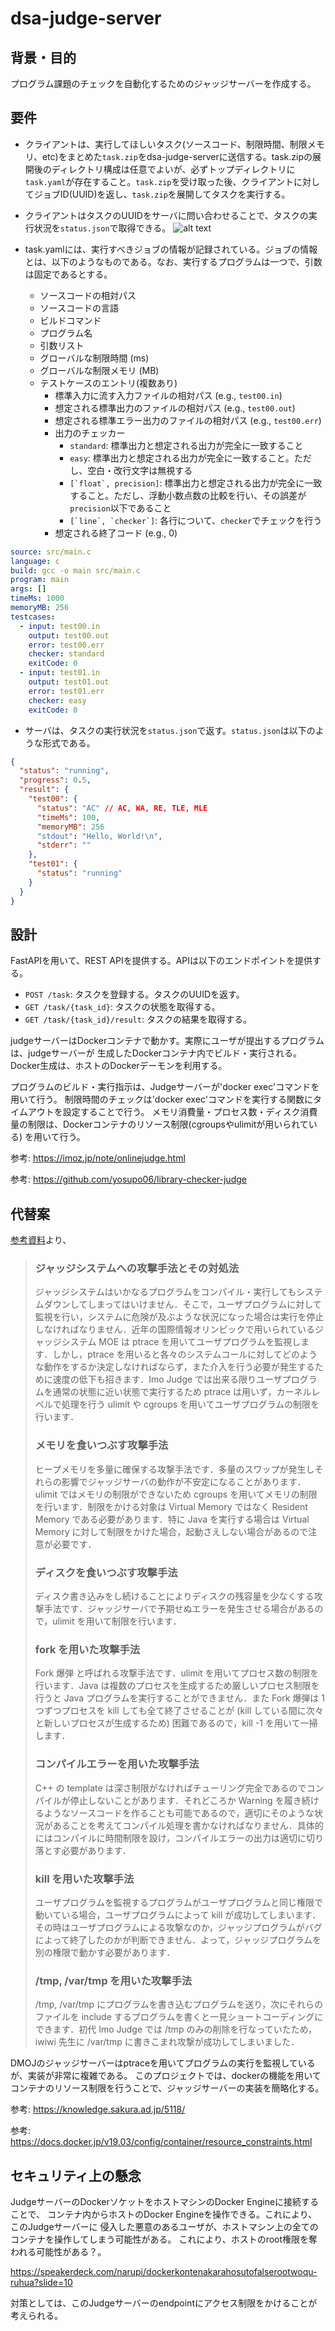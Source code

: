 # dsa-judge-server
## 背景・目的
プログラム課題のチェックを自動化するためのジャッジサーバーを作成する。

## 要件
* クライアントは、実行してほしいタスク(ソースコード、制限時間、制限メモリ、etc)をまとめた`task.zip`をdsa-judge-serverに送信する。task.zipの展開後のディレクトリ構成は任意でよいが、必ずトップディレクトリに`task.yaml`が存在すること。`task.zip`を受け取った後、クライアントに対してジョブID(UUID)を返し、`task.zip`を展開してタスクを実行する。
* クライアントはタスクのUUIDをサーバに問い合わせることで、タスクの実行状況を`status.json`で取得できる。
![alt text](image.png)

* task.yamlには、実行すべきジョブの情報が記録されている。ジョブの情報とは、以下のようなものである。なお、実行するプログラムは一つで、引数は固定であるとする。
  * ソースコードの相対パス
  * ソースコードの言語
  * ビルドコマンド
  * プログラム名
  * 引数リスト
  * グローバルな制限時間 (ms)
  * グローバルな制限メモリ (MB)
  * テストケースのエントリ(複数あり)
    * 標準入力に流す入力ファイルの相対パス (e.g., `test00.in`)
    * 想定される標準出力のファイルの相対パス (e.g., `test00.out`)
    * 想定される標準エラー出力のファイルの相対パス (e.g., `test00.err`)
    * 出力のチェッカー
      * `standard`: 標準出力と想定される出力が完全に一致すること
      * `easy`: 標準出力と想定される出力が完全に一致すること。ただし、空白・改行文字は無視する
      * ``[`float`, precision]``: 標準出力と想定される出力が完全に一致すること。ただし、浮動小数点数の比較を行い、その誤差が`precision`以下であること
      * ``[`line`, `checker`]``: 各行について、`checker`でチェックを行う
    * 想定される終了コード (e.g., 0)
```yaml
source: src/main.c
language: c
build: gcc -o main src/main.c
program: main
args: []
timeMs: 1000
memoryMB: 256
testcases:
  - input: test00.in
    output: test00.out
    error: test00.err
    checker: standard
    exitCode: 0
  - input: test01.in
    output: test01.out
    error: test01.err
    checker: easy
    exitCode: 0
```

* サーバは、タスクの実行状況を`status.json`で返す。`status.json`は以下のような形式である。
```json
{
  "status": "running",
  "progress": 0.5,
  "result": {
    "test00": {
      "status": "AC" // AC, WA, RE, TLE, MLE
      "timeMs": 100,
      "memoryMB": 256
      "stdout": "Hello, World!\n",
      "stderr": ""
    },
    "test01": {
      "status": "running"
    }
  }
}
```

## 設計
FastAPIを用いて、REST APIを提供する。APIは以下のエンドポイントを提供する。
* `POST /task`: タスクを登録する。タスクのUUIDを返す。
* `GET /task/{task_id}`: タスクの状態を取得する。
* `GET /task/{task_id}/result`: タスクの結果を取得する。

judgeサーバーはDockerコンテナで動かす。実際にユーザが提出するプログラムは、judgeサーバーが
生成したDockerコンテナ内でビルド・実行される。Docker生成は、ホストのDockerデーモンを利用する。

プログラムのビルド・実行指示は、Judgeサーバーが'docker exec'コマンドを用いて行う。
制限時間のチェックは'docker exec'コマンドを実行する関数にタイムアウトを設定することで行う。
メモリ消費量・プロセス数・ディスク消費量の制限は、Dockerコンテナのリソース制限(cgroupsやulimitが用いられている)
を用いて行う。

参考: https://imoz.jp/note/onlinejudge.html

参考: https://github.com/yosupo06/library-checker-judge

## 代替案
[参考資料](https://imoz.jp/note/onlinejudge.html)より、

> ### ジャッジシステムへの攻撃手法とその対処法
> ジャッジシステムはいかなるプログラムをコンパイル・実行してもシステムダウンしてしまってはいけません．そこで，ユーザプログラムに対して監視を行い，システムに危険が及ぶような状況になった場合は実行を停止しなければなりません．近年の国際情報オリンピックで用いられているジャッジシステム MOE は ptrace を用いてユーザプログラムを監視します．しかし，ptrace を用いると各々のシステムコールに対してどのような動作をするか決定しなければならず，また介入を行う必要が発生するために速度の低下も招きます．Imo Judge では出来る限りユーザプログラムを通常の状態に近い状態で実行するため ptrace は用いず，カーネルレベルで処理を行う ulimit や cgroups を用いてユーザプログラムの制限を行います．
> ### メモリを食いつぶす攻撃手法
> ヒープメモリを多量に確保する攻撃手法です．多量のスワップが発生しそれらの影響でジャッジサーバの動作が不安定になることがあります．ulimit ではメモリの制限ができないため cgroups を用いてメモリの制限を行います．制限をかける対象は Virtual Memory ではなく Resident Memory である必要があります．特に Java を実行する場合は Virtual Memory に対して制限をかけた場合，起動さえしない場合があるので注意が必要です．
> ### ディスクを食いつぶす攻撃手法
> ディスク書き込みをし続けることによりディスクの残容量を少なくする攻撃手法です．ジャッジサーバで予期せぬエラーを発生させる場合があるので，ulimit を用いて制限を行います．
> ### fork を用いた攻撃手法
> Fork 爆弾 と呼ばれる攻撃手法です．ulimit を用いてプロセス数の制限を行います．Java は複数のプロセスを生成するため厳しいプロセス制限を行うと Java プログラムを実行することができません．また Fork 爆弾は 1 つずつプロセスを kill しても全て終了させることが (kill している間に次々と新しいプロセスが生成するため) 困難であるので，kill -1 を用いて一掃します．
> ### コンパイルエラーを用いた攻撃手法
> C++ の template は深さ制限がなければチューリング完全であるのでコンパイルが停止しないことがあります．それどころか Warning を履き続けるようなソースコードを作ることも可能であるので，適切にそのような状況があることを考えてコンパイル処理を書かなければなりません．具体的にはコンパイルに時間制限を設け，コンパイルエラーの出力は適切に切り落とす必要があります．
> ### kill を用いた攻撃手法
> ユーザプログラムを監視するプログラムがユーザプログラムと同じ権限で動いている場合，ユーザプログラムによって kill が成功してしまいます．その時はユーザプログラムによる攻撃なのか，ジャッジプログラムがバグによって終了したのかが判断できません．よって，ジャッジプログラムを別の権限で動かす必要があります．
> ### /tmp, /var/tmp を用いた攻撃手法
> /tmp, /var/tmp にプログラムを書き込むプログラムを送り，次にそれらのファイルを include するプログラムを書くと一見ショートコーディングにできます．初代 Imo Judge では /tmp のみの削除を行なっていたため，iwiwi 先生に /var/tmp に書きこまれ攻撃が成功してしまいました．

DMOJのジャッジサーバーはptraceを用いてプログラムの実行を監視しているが、実装が非常に複雑である。
このプロジェクトでは、dockerの機能を用いてコンテナのリソース制限を行うことで、ジャッジサーバーの実装を簡略化する。

参考: https://knowledge.sakura.ad.jp/5118/

参考: https://docs.docker.jp/v19.03/config/container/resource_constraints.html

## セキュリティ上の懸念
JudgeサーバーのDockerソケットをホストマシンのDocker Engineに接続することで、
コンテナ内からホストのDocker Engineを操作できる。これにより、このJudgeサーバーに
侵入した悪意のあるユーザが、ホストマシン上の全てのコンテナを操作してしまう可能性がある。
これにより、ホストのroot権限を奪われる可能性がある？。

https://speakerdeck.com/narupi/dockerkontenakarahosutofalserootwoqu-ruhua?slide=10

対策としては、このJudgeサーバーのendpointにアクセス制限をかけることが考えられる。

